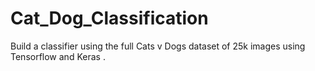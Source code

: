 # Cat_Dog_Classification
Build a classifier using the full Cats v Dogs dataset of 25k images using Tensorflow and Keras .
